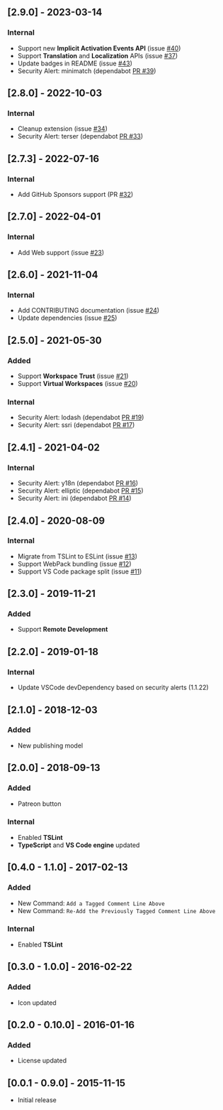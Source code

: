 ## [2.9.0] - 2023-03-14
### Internal
- Support new **Implicit Activation Events API** (issue [#40](https://github.com/alefragnani/vscode-tagged-comment/issues/40))
- Support **Translation** and **Localization** APIs (issue [#37](https://github.com/alefragnani/vscode-tagged-comment/issues/37))
- Update badges in README (issue [#43](https://github.com/alefragnani/vscode-tagged-comment/issues/43))
- Security Alert: minimatch (dependabot [PR #39](https://github.com/alefragnani/vscode-tagged-comment/pull/39))

## [2.8.0] - 2022-10-03
### Internal
- Cleanup extension (issue [#34](https://github.com/alefragnani/vscode-tagged-comment/issues/34))
- Security Alert: terser (dependabot [PR #33](https://github.com/alefragnani/vscode-tagged-comment/pull/33))

## [2.7.3] - 2022-07-16
### Internal
* Add GitHub Sponsors support (PR [#32](https://github.com/alefragnani/vscode-tagged-comment/pull/32))

## [2.7.0] - 2022-04-01
### Internal
* Add Web support (issue [#23](https://github.com/alefragnani/vscode-tagged-comment/issues/23))

## [2.6.0] - 2021-11-04
### Internal
* Add CONTRIBUTING documentation (issue [#24](https://github.com/alefragnani/vscode-tagged-comment/issues/24))
* Update dependencies (issue [#25](https://github.com/alefragnani/vscode-tagged-comment/issues/25))

## [2.5.0] - 2021-05-30
### Added
* Support **Workspace Trust** (issue [#21](https://github.com/alefragnani/vscode-tagged-comment/issues/21))
* Support **Virtual Workspaces** (issue [#20](https://github.com/alefragnani/vscode-tagged-comment/issues/20))

### Internal
- Security Alert: lodash (dependabot [PR #19](https://github.com/alefragnani/vscode-tagged-comment/pull/19))
- Security Alert: ssri (dependabot [PR #17](https://github.com/alefragnani/vscode-tagged-comment/pull/17))

## [2.4.1] - 2021-04-02
### Internal
- Security Alert: y18n (dependabot [PR #16](https://github.com/alefragnani/vscode-tagged-comment/pull/16))
- Security Alert: elliptic (dependabot [PR #15](https://github.com/alefragnani/vscode-tagged-comment/pull/15))
- Security Alert: ini (dependabot [PR #14](https://github.com/alefragnani/vscode-tagged-comment/pull/14))

## [2.4.0] - 2020-08-09
### Internal
* Migrate from TSLint to ESLint (issue [#13](https://github.com/alefragnani/vscode-tagged-comment/issues/13))
* Support WebPack bundling (issue [#12](https://github.com/alefragnani/vscode-tagged-comment/issues/12))
* Support VS Code package split (issue [#11](https://github.com/alefragnani/vscode-tagged-comment/issues/11))

## [2.3.0] - 2019-11-21
### Added
* Support **Remote Development**

## [2.2.0] - 2019-01-18
### Internal
* Update VSCode devDependency based on security alerts (1.1.22)

## [2.1.0] - 2018-12-03
### Added
* New publishing model

## [2.0.0] - 2018-09-13
### Added
* Patreon button

### Internal
- Enabled **TSLint**
- **TypeScript** and **VS Code engine** updated

## [0.4.0 - 1.1.0] - 2017-02-13
### Added
- New Command: `Add a Tagged Comment Line Above`
- New Command: `Re-Add the Previously Tagged Comment Line Above`

### Internal
- Enabled **TSLint**

## [0.3.0 - 1.0.0] - 2016-02-22
### Added
- Icon updated

## [0.2.0 - 0.10.0] - 2016-01-16
### Added
- License updated

## [0.0.1 - 0.9.0] - 2015-11-15
- Initial release